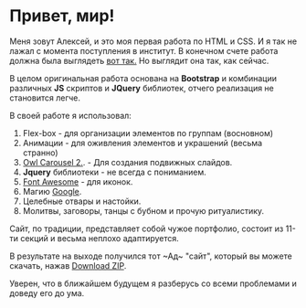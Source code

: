 # Привет, мир! #

Меня зовут Алексей, и это моя первая работа по HTML и CSS.
И я так не лажал с момента поступления в институт.
В конечном счете работа должна была выглядеть [вот так.](http://tamzidhossain.info/html/jamiya-online/)
Но выглядит она так, как сейчас.

В целом оригинальная работа основана на __Bootstrap__ и комбинации различных __JS__ скриптов и __JQuery__ библиотек, отчего реализация не становится легче.

В своей работе я использовал:

   1. Flex-box - для организации элементов по группам (восновном)
   2. Анимации - для оживления элементов и украшений (весьма странно)
   3. [Owl Carousel 2.](httpы://owlcarousel2.github.io/OwlCarousel2/docs/started-welcome.html). - Для создания подвижных слайдов.
   4. __Jquery__ библиотеки - не всегда с пониманием.
   5. [Font Awesome](https://fontawesome.com) - для иконок.
   6. Магию [Google](https://www.google.com).
   7. Целебные отвары и настойки.
   8. Молитвы, заговоры, танцы с бубном и прочую ритуалистику.

Сайт, по традиции, представляет собой чужое портфолио, состоит из 11-ти секций и весьма неплохо адаптируется.



В результате на выходе получился тот ~Ад~ "сайт", который вы можете скачать, нажав [Download ZIP](https://github.com/rawenloft/coursework/archive/master.zip).

 Уверен, что в ближайшем будущем я разберусь со всеми проблемами и доведу его до ума.
